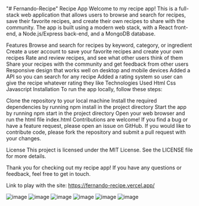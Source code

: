 "# Fernando-Recipe" 
Recipe App
Welcome to my recipe app! This is a full-stack web application that allows users to browse and search for recipes, save their favorite recipes, and create their own recipes to share with the community. The app is built using a modern web stack, with a React front-end, a Node.js/Express back-end, and a MongoDB database.

Features
Browse and search for recipes by keyword, category, or ingredient
Create a user account to save your favorite recipes and create your own recipes
Rate and review recipes, and see what other users think of them
Share your recipes with the community and get feedback from other users
Responsive design that works well on desktop and mobile devices
Added a API so you can search for any recipe
Added a rating system so user can give the recipe whatever rating they like
Technologies Used
Html
Css
Javascript
Installation
To run the app locally, follow these steps:

Clone the repository to your local machine
Install the required dependencies by running npm install in the project directory
Start the app by running npm start in the project directory
Open your web browser and run the html file index.html
Contributions are welcome! If you find a bug or have a feature request, please open an issue on GitHub. If you would like to contribute code, please fork the repository and submit a pull request with your changes.

License
This project is licensed under the MIT License. See the LICENSE file for more details.

Thank you for checking out my recipe app! If you have any questions or feedback, feel free to get in touch.

Link to play with the site: https://fernando-recipe.vercel.app/

![image](https://user-images.githubusercontent.com/68082556/223865444-8dc1549b-8d3d-41e6-b060-3ed5b03d2205.png)
![image](https://user-images.githubusercontent.com/68082556/223901483-45899977-d8f3-466e-abc0-573283bf47dc.png)
![image](https://user-images.githubusercontent.com/68082556/223901570-59cf4a2b-bb13-4114-a4f6-8caa388a6b77.png)
![image](https://user-images.githubusercontent.com/68082556/223901682-aee6df21-79e7-4ffd-8834-e855e6245c6a.png)
![image](https://user-images.githubusercontent.com/68082556/223865575-f6eb326f-2344-46be-bb05-269d5e25a0e6.png)
![image](https://user-images.githubusercontent.com/68082556/223865598-c11265fb-62b4-4142-adec-9f7a3fb2bf5e.png)
